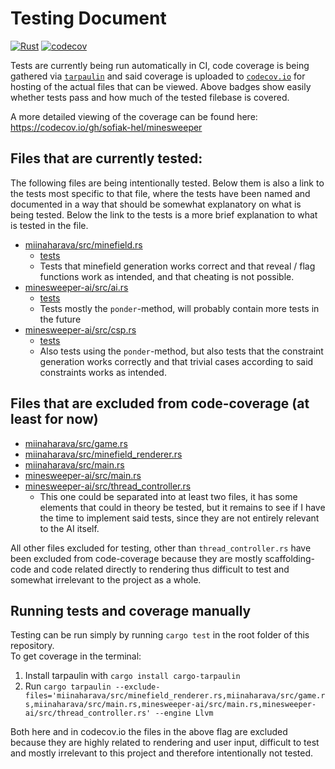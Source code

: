 # Testing Document

[![Rust](https://github.com/sofiak-hel/minesweeper/actions/workflows/rust.yml/badge.svg)](https://github.com/sofiak-hel/minesweeper/actions/workflows/rust.yml)
[![codecov](https://codecov.io/gh/sofiak-hel/minesweeper/branch/main/graph/badge.svg?token=LK0NOTUKGI)](https://codecov.io/gh/sofiak-hel/minesweeper)

Tests are currently being run automatically in CI, code coverage is being
gathered via [`tarpaulin`](https://github.com/xd009642/tarpaulin) and said
coverage is uploaded to
[`codecov.io`](https://codecov.io/gh/sofiak-hel/minesweeper) for hosting of the
actual files that can be viewed. Above badges show easily whether tests pass and
how much of the tested filebase is covered.

A more detailed viewing of the coverage can be found here:
https://codecov.io/gh/sofiak-hel/minesweeper

## Files that are currently tested:
The following files are being intentionally tested. Below them is also a link to
the tests most specific to that file, where the tests have been named and
documented in a way that should be somewhat explanatory on what is being tested.
Below the link to the tests is a more brief explanation to what is tested in the
file.

- [miinaharava/src/minefield.rs](../miinaharava/src/minefield.rs)
    - [tests](../miinaharava/src/tests/minefield.rs)
    - Tests that minefield generation works correct and that reveal / flag
      functions work as intended, and that cheating is not possible.
- [minesweeper-ai/src/ai.rs](../minesweeper-ai/src/ai.rs)
    - [tests](../minesweeper-ai/src/tests/ai.rs)
    - Tests mostly the `ponder`-method, will probably contain more tests in the future
- [minesweeper-ai/src/csp.rs](../minesweeper-ai/src/csp.rs)
    - [tests](../minesweeper-ai/src/tests/csp.rs)
    - Also tests using the `ponder`-method, but also tests that the constraint
      generation works correctly and that trivial cases according to said
      constraints works as intended.



## Files that are excluded from code-coverage (at least for now)
- [miinaharava/src/game.rs](../miinaharava/src/game.rs)
- [miinaharava/src/minefield_renderer.rs](../miinaharava/src/minefield_renderer.rs)
- [miinaharava/src/main.rs](../miinaharava/src/main.rs)
- [minesweeper-ai/src/main.rs](../minesweeper-ai/src/main.rs)
- [minesweeper-ai/src/thread_controller.rs](../minesweeper-ai/src/thread_controller.rs)
    - This one could be separated into at least two files, it has some elements
      that could in theory be tested, but it remains to see if I have the time
      to implement said tests, since they are not entirely relevant to the AI
      itself.

All other files excluded for testing, other than `thread_controller.rs` have
been excluded from code-coverage because they are mostly scaffolding-code and
code related directly to rendering thus difficult to test and somewhat
irrelevant to the project as a whole.


## Running tests and coverage manually
Testing can be run simply by running `cargo test` in the root folder of this
repository.  
To get coverage in the terminal:
1. Install tarpaulin with `cargo install cargo-tarpaulin`
2. Run `cargo tarpaulin --exclude-files='miinaharava/src/minefield_renderer.rs,miinaharava/src/game.rs,miinaharava/src/main.rs,minesweeper-ai/src/main.rs,minesweeper-ai/src/thread_controller.rs' --engine Llvm`

Both here and in codecov.io the files in the above flag are excluded because
they are highly related to rendering and user input, difficult to test and
mostly irrelevant to this project and therefore intentionally not tested.
